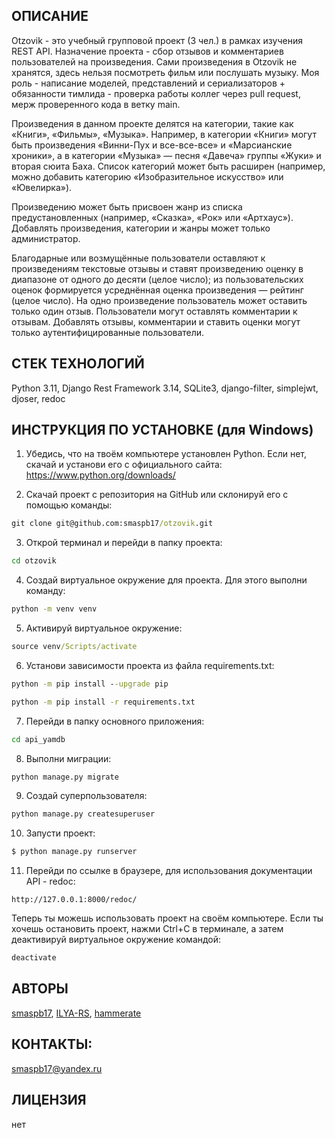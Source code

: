 ## ОПИСАНИЕ

Otzovik - это учебный групповой проект (3 чел.) в рамках изучения REST API. Назначение проекта - сбор отзывов и комментариев пользователей на произведения. Сами произведения в Otzovik не хранятся, здесь нельзя посмотреть фильм или послушать музыку. Моя роль - написание моделей, представлений и сериализаторов + обязанности  тимлида - проверка работы коллег через pull request, мерж проверенного кода в ветку main.


Произведения в данном проекте делятся на категории, такие как «Книги», «Фильмы», «Музыка». Например, в категории «Книги» могут быть произведения «Винни-Пух и все-все-все» и «Марсианские хроники», а в категории «Музыка» — песня «Давеча» группы «Жуки» и вторая сюита Баха. Список категорий может быть расширен (например, можно добавить категорию «Изобразительное искусство» или «Ювелирка»). 


Произведению может быть присвоен жанр из списка предустановленных (например, «Сказка», «Рок» или «Артхаус»). Добавлять произведения, категории и жанры может только администратор.


Благодарные или возмущённые пользователи оставляют к произведениям текстовые отзывы и ставят произведению оценку в диапазоне от одного до десяти (целое число); из пользовательских оценок формируется усреднённая оценка произведения — рейтинг (целое число). На одно произведение пользователь может оставить только один отзыв.
Пользователи могут оставлять комментарии к отзывам. Добавлять отзывы, комментарии и ставить оценки могут только аутентифицированные пользователи.

## СТЕК ТЕХНОЛОГИЙ

Python 3.11, Django Rest Framework 3.14, SQLite3, django-filter, simplejwt, djoser, redoc 

## ИНСТРУКЦИЯ ПО УСТАНОВКЕ (для Windows)

1. Убедись, что на твоём компьютере установлен Python. Если нет, скачай и установи его с официального сайта: https://www.python.org/downloads/

2. Скачай проект с репозитория на GitHub или склонируй его с помощью команды:
```cmd
git clone git@github.com:smaspb17/otzovik.git
```
3. Открой терминал и перейди в папку проекта:
```cmd
cd otzovik
```
4. Создай виртуальное окружение для проекта. Для этого выполни команду:
```cmd
python -m venv venv
```
5. Активируй виртуальное окружение:
```cmd
source venv/Scripts/activate
```
6. Установи зависимости проекта из файла requirements.txt:
```cmd
python -m pip install --upgrade pip
```
```cmd
python -m pip install -r requirements.txt
```
7. Перейди в папку основного приложения:
```cmd
cd api_yamdb
```
8. Выполни миграции:
```cmd
python manage.py migrate
```
9. Создай суперпользователя:
```cmd
python manage.py createsuperuser
```
10. Запусти проект:
```cmd
$ python manage.py runserver
```
11. Перейди по ссылке в браузере, для использования документации API - redoc:
```
http://127.0.0.1:8000/redoc/
```
Теперь ты можешь использовать проект на своём компьютере. Если ты хочешь остановить проект, нажми Ctrl+C в терминале, а затем деактивируй виртуальное окружение командой:
```cmd
deactivate
```
## АВТОРЫ
[smaspb17](https://github.com/smaspb17), [ILYA-RS](https://github.com/ILYA-RS), [hammerate](https://github.com/hammerate)

## КОНТАКТЫ: 
smaspb17@yandex.ru

## ЛИЦЕНЗИЯ 
нет

